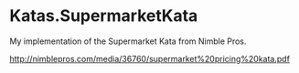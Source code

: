 Katas.SupermarketKata
=====================
My implementation of the Supermarket Kata from Nimble Pros.

http://nimblepros.com/media/36760/supermarket%20pricing%20kata.pdf
